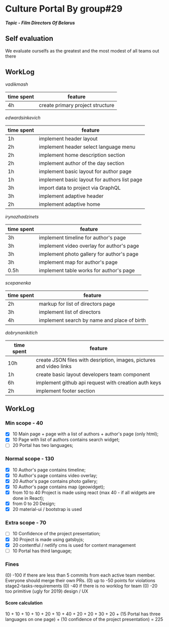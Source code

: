 # Culture Portal By group#29

***Topic - Film Directors Of Belarus***


## Self evaluation

We evaluate ourselfs as the greatest and the most modest of all teams out there


## WorkLog

*vadikmash*

| time spent | feature |
|-----------|------------|
| 4h | create primary project structure |

*edwardsinkevich*

| time spent | feature |
|-----------|------------|
| 1h | implement header layout |
| 2h | implement header select language menu |
| 2h | implement home description section |
| 2h | implement author of the day section |
| 1h | implement basic layout for author page |
| 1h | implement basic layout for authors list page |
| 3h | import data to project via GraphQL |
| 3h | implement adaptive header |
| 2h | implement adaptive home |


*irynazhadzinets*

| time spent | feature |
|-----------|------------|
| 3h | implement timeline for author's page |
| 3h | implement video overlay for author's page |
| 3h | implement photo gallery for author's page |
| 3h | implement map for author's page |
| 0.5h | implement table works for author's page |

*scepanenka*

| time spent | feature |
|-----------|------------|
| 2h | markup for list of directors page |
| 3h | implement list of directors |
| 4h | implement search by name and place of birth |
*dobrynanikitich*

| time spent | feature |
|-----------|------------|
| 10h | create JSON files with desription, images, pictures and video links |
| 1h |  create basic layout developers team component |
| 6h | implement github api request with creation auth keys |
| 2h | implement footer section |

## WorkLog

### Min scope - 40
- [x] 10 Main page + page with a list of authors + author's page (only html);
- [x] 10 Page with list of authors contains search widget;
- [ ] 20 Portal has two languages;

### Normal scope - 130
- [x] 10 Author's page contains timeline;
- [x] 10 Author's page contains video overlay;
- [x] 20 Author's page contains photo gallery;
- [x] 10 Author's page contains map (geowidget);
- [x] from 10 to 40 Project is made using react (max 40 - if all widgets are done in React);
- [x] from 0 to 20 Design;
- [x] 20 material-ui / bootstrap is used

### Extra scope - 70
- [ ] 10 Confidence of the project presentation;
- [x] 30 Project is made using gatsbyjs;
- [x] 20 contentful / netlify cms is used for content management
- [ ] 10 Portal has third language;

### Fines
(0) -100 if there are less than 5 commits from each active team member. Everyone should merge their own PRs.
(0) up to -50 points for violations stage2-tasks-requirements
(0) -40 if there is no worklog for team
(0) -20 too primitive (ugly for 2019) design / UX

#### Score calculation ####
10 + 10 + 10 + 10 + 20 + 10 + 40 + 20 + 20 + 30 + 20 + (15 Portal has three languages on one page) + (10 confidence of the project presentation) = 225
